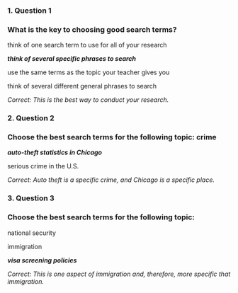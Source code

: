 ### 1. Question 1
### What is the key to choosing good search terms?
think of one search term to use for all of your research

**_think of several specific phrases to search_**

use the same terms as the topic your teacher gives you

think of several different general phrases to search 

_Correct:
This is the best way to conduct your research._
### 2. Question 2
### Choose the best search terms for the following topic: crime
**_auto-theft statistics in Chicago_**

serious crime in the U.S.

_Correct: Auto theft is a specific crime, and Chicago is a specific place._

### 3. Question 3
### Choose the best search terms for the following topic:
national security

immigration

**_visa screening policies_**

_Correct: This is one aspect of immigration and, therefore, more specific that immigration._
